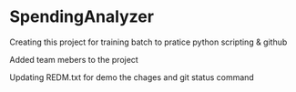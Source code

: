 # SpendingAnalyzer
Creating this project for training batch to pratice python scripting &amp; github


Added team mebers to the project

Updating REDM.txt for demo the chages and git status command
